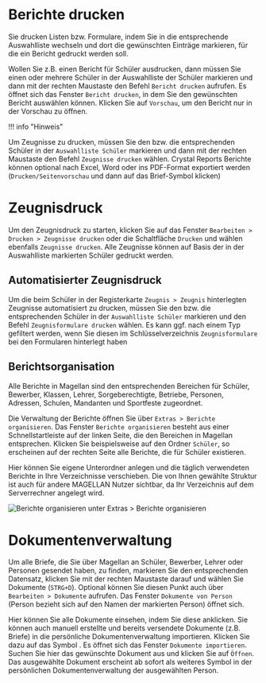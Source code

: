 
# Berichte drucken

Sie drucken Listen bzw. Formulare, indem Sie in die entsprechende Auswahlliste wechseln und dort die gewünschten Einträge markieren, für die ein Bericht gedruckt werden soll.

Wollen Sie z.B. einen Bericht für Schüler ausdrucken, dann müssen Sie einen oder mehrere Schüler in der Auswahlliste der Schüler markieren und dann mit der rechten Maustaste den Befehl `Bericht drucken` aufrufen. Es öffnet sich das Fenster `Bericht drucken`, in dem Sie den gewünschten Bericht auswählen können. Klicken Sie auf `Vorschau`, um den Bericht nur in der Vorschau zu öffnen.

!!! info "Hinweis"

  Um Zeugnisse zu drucken, müssen Sie den bzw. die entsprechenden Schüler in der `Auswahlliste Schüler` markieren und dann mit der rechten Maustaste den Befehl `Zeugnisse drucken` wählen.
Crystal Reports Berichte können optional nach Excel, Word oder ins PDF-Format exportiert werden (`Drucken/Seitenvorschau` und dann auf das Brief-Symbol klicken)

# Zeugnisdruck

Um den Zeugnisdruck zu starten, klicken Sie auf das Fenster `Bearbeiten > Drucken > Zeugnisse drucken` oder die Schaltfläche `Drucken` und wählen ebenfalls `Zeugnisse drucken`.
Alle Zeugnisse können auf Basis der in der Auswahlliste markierten Schüler gedruckt werden.

## Automatisierter Zeugnisdruck

Um die beim Schüler in der Registerkarte `Zeugnis > Zeugnis` hinterlegten Zeugnisse automatisiert zu drucken, müssen Sie den bzw. die entsprechenden Schüler in der `Auswahlliste Schüler` markieren und den Befehl `Zeugnisformulare drucken` wählen.
Es kann ggf. nach einem Typ gefiltert werden, wenn Sie diesen im Schlüsselverzeichnis `Zeugnisformulare` bei den Formularen hinterlegt haben

## Berichtsorganisation

Alle Berichte in Magellan sind den entsprechenden Bereichen für Schüler, Bewerber, Klassen, Lehrer, Sorgeberechtigte, Betriebe, Personen, Adressen, Schulen, Mandanten und Sportfeste zugeordnet. 

Die Verwaltung der Berichte öffnen Sie über `Extras > Berichte organisieren`.
Das Fenster `Berichte organisieren` besteht aus einer Schnellstartleiste auf der linken Seite, die den Bereichen in Magellan entsprechen. Klicken Sie beispielsweise auf den Ordner `Schüler`, so erscheinen auf der rechten Seite alle Berichte, die für Schüler existieren.

Hier können Sie eigene Unterordner anlegen und die täglich verwendeten Berichte in Ihre Verzeichnisse verschieben. Die von Ihnen gewählte Struktur ist auch für andere MAGELLAN Nutzer sichtbar, da Ihr Verzeichnis auf dem Serverrechner angelegt wird.

![Berichte organisieren unter `Extras > Berichte organisieren`](/assets/images/fach14.png)

# Dokumentenverwaltung

Um alle Briefe, die Sie über Magellan an Schüler, Bewerber, Lehrer oder Personen gesendet haben, zu finden, markieren Sie den entsprechenden Datensatz, klicken Sie mit der rechten Maustaste darauf und wählen Sie Dokumente (`STRG+D`). Optional können Sie diesen Punkt auch über `Bearbeiten > Dokumente` aufrufen. Das Fenster `Dokumente von Person` (Person bezieht sich auf den Namen der markierten Person) öffnet sich.

Hier können Sie alle Dokumente einsehen, indem Sie diese anklicken. Sie können auch manuell erstellte und bereits versendete Dokumente (z.B. Briefe) in die persönliche Dokumentenverwaltung importieren. Klicken Sie dazu auf das Symbol . Es öffnet sich das Fenster `Dokumente importieren`. Suchen Sie hier das gewünschte Dokument aus und klicken Sie auf `Öffnen`. Das ausgewählte Dokument erscheint ab sofort als weiteres Symbol in der persönlichen Dokumentenverwaltung der ausgewählten Person.
